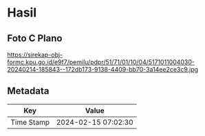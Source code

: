 # Hasil

## Foto C Plano

https://sirekap-obj-formc.kpu.go.id/e9f7/pemilu/pdpr/51/71/01/10/04/5171011004030-20240214-185843--172db173-9138-4409-bb70-3a14ee2ce3c9.jpg


## Metadata

| Key        | Value               |
| ---------- | ------------------- |
| Time Stamp | 2024-02-15 07:02:30 |



